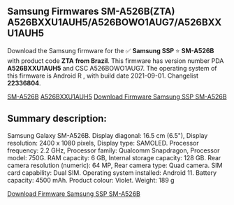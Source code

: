 <h2>Samsung Firmwares SM-A526B(ZTA) A526BXXU1AUH5/A526BOWO1AUG7/A526BXXU1AUH5</h2>
Download the Samsung firmware for the ✅ <strong>Samsung SSP </strong> ⭐ <strong>SM-A526B</strong> with product code <strong>ZTA</strong> <strong> from Brazil</strong>. This firmware has version number PDA <strong>A526BXXU1AUH5</strong> and CSC A526BOWO1AUG7. The operating system of this firmware is Android R , with build date 2021-09-01. Changelist <strong>22336804</strong>.


[SM-A526B](https://samfirm.shop/samsung/model/SM-A526B)
[A526BXXU1AUH5](https://samfirm.shop/samsung/pda/A526BXXU1AUH5)
[Download Firmware Samsung SSP SM-A526B](https://samfirm.shop/samsung/firmware/452324)
<h2>Summary description:</h2>
<p>Samsung Galaxy SM-A526B. Display diagonal: 16.5 cm (6.5"), Display resolution: 2400 x 1080 pixels, Display type: SAMOLED. Processor frequency: 2.2 GHz, Processor family: Qualcomm Snapdragon, Processor model: 750G. RAM capacity: 6 GB, Internal storage capacity: 128 GB. Rear camera resolution (numeric): 64 MP, Rear camera type: Quad camera. SIM card capability: Dual SIM. Operating system installed: Android 11. Battery capacity: 4500 mAh. Product colour: Violet. Weight: 189 g</p>


[Download Firmware Samsung SSP SM-A526B](https://samfirm.shop/samsung/firmware/452324)
